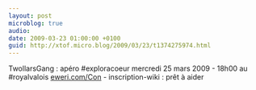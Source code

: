 ```yaml
---
layout: post
microblog: true
audio: 
date: 2009-03-23 01:00:00 +0100
guid: http://xtof.micro.blog/2009/03/23/t1374275974.html
---
```

TwollarsGang : apéro #exploracoeur mercredi 25 mars 2009 - 18h00 au #royalvalois  [eweri.com/Con](http://eweri.com/Con)  - inscription-wiki : prêt à aider
